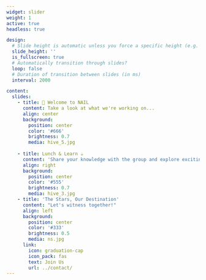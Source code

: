 ```yaml
---
widget: slider
weight: 1
active: true
headless: true

design:
  # Slide height is automatic unless you force a specific height (e.g. '400px')
  slide_height: ''
  is_fullscreen: true
  # Automatically transition through slides?
  loop: false
  # Duration of transition between slides (in ms)
  interval: 2000

content:
  slides:
    - title: 👋 Welcome to NAIL
      content: Take a look at what we're working on...
      align: center
      background:
        position: center
        color: '#666'
        brightness: 0.7
        media: hive_5.jpg
        
    - title: Lunch & Learn ☕️
      content: 'Share your knowledge with the group and explore exciting new topics together!'
      align: right
      background:
        position: center
        color: '#555'
        brightness: 0.7
        media: hive_3.jpg
    - title: 'The Stars, Our Destination'
      content: "Let's witness together!"
      align: left
      background:
        position: center
        color: '#333'
        brightness: 0.5
        media: ns.jpg
      link:
        icon: graduation-cap
        icon_pack: fas
        text: Join Us
        url: ../contact/
---
```

